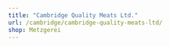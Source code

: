 ```yaml
---
title: "Cambridge Quality Meats Ltd."
url: /cambridge/cambridge-quality-meats-ltd/
shop: Metzgerei
---
```


